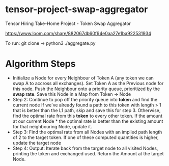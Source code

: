 # tensor-project-swap-aggregator
Tensor Hiring Take-Home Project - Token Swap Aggregator

https://www.loom.com/share/882067db60f94e0aa27e1ba922531934

To run: git clone -> python3 ./aggregate.py

# Algorithm Steps 
- Initialize a Node for every Neighbour of Token A (any token we can swap A to accross all exchanges). Set Token A as the Previous node for this node. Push the Neighbour onto a priority queue, prioritized by the
**swap rate**. Save this Node in a Map from Token -> Node
- Step 2: Continue to pop off the priority queue into **token** and find the current node If we've already found a path to this token with length > 1 that is better than the L1 path, skip and save this for step 3. Otherwise, find the optimal rate from this **token** to every other token. If the amount at our current Node * the optimal rate is better than the existing amount for that neighbouring Node, update it.
- Step 3: Find the optimal rate from all Nodes with an implied path length of 2 to the target token. If one of these computed quantities is higher, update the target node
- Step 4: Output: Iterate back from the target node to all visited Nodes, printing the token and exchanged used. Return the Amount at the target Node. 



